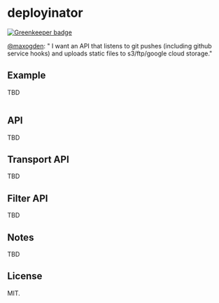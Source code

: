 deployinator
============

[![Greenkeeper badge](https://badges.greenkeeper.io/ceejbot/deployinator.svg)](https://greenkeeper.io/)

[@maxogden](https://twitter.com/maxogden/status/390350635398217728): " I want an API that listens to git pushes (including github service hooks) and uploads static files to s3/ftp/google cloud storage."

## Example

TBD

```javascript

```

## API

TBD

## Transport API

TBD

## Filter API

TBD

## Notes

TBD

## License

MIT.
